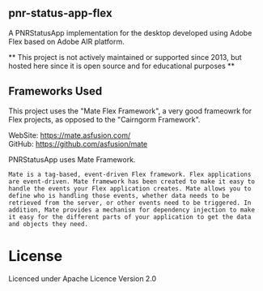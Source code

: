 ## pnr-status-app-flex
A PNRStatusApp implementation for the desktop developed using Adobe Flex based on Adobe AIR platform.

** This project is not actively maintained or supported since 2013, but hosted here since it is open source and for educational purposes **

## Frameworks Used
This project uses the "Mate Flex Framework", a very good frameowrk for Flex projects, as opposed to the "Cairngorm Framework".

WebSite: https://mate.asfusion.com/  
GitHub: https://github.com/asfusion/mate  

PNRStatusApp uses Mate Framework. 

`Mate is a tag-based, event-driven Flex framework.
Flex applications are event-driven. Mate framework has been created to make it easy to handle the events your Flex application creates. Mate allows you to define who is handling those events, whether data needs to be retrieved from the server, or other events need to be triggered.
In addition, Mate provides a mechanism for dependency injection to make it easy for the different parts of your application to get the data and objects they need.`

# License
Licenced under Apache Licence Version 2.0
